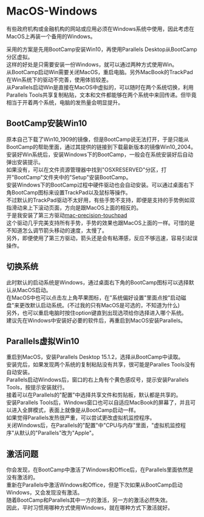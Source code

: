 # MacOS-Windows

有些政府机构或金融机构的网站或应用必须在Windows系统中使用，因此考虑在MacOS上再装一个备用的Windows。  

采用的方案是先用BootCamp安装Win10，再使用Parallels Desktop从BootCamp分区虚拟。  
这样的好处是只需要安装一份Windows，就可以通过两种方式使用Win。  
从BootCamp启动Win需要关闭MacOS，重启电脑。另外MacBook的TrackPad在Win系统下的驱动不完善，使用体验较差。  
从Parallels启动Win是直接在MacOS中虚拟的，可以随时在两个系统切换，利用Parallels Tools共享复制粘贴，文本和文件都能够在两个系统中来回传递。但毕竟相当于开着两个系统，电脑的发热量会明显提升。  

## BootCamp安装Win10  
原本自己下载了Win10_1909的镜像，但是BootCamp说无法打开，于是只能从BootCamp的帮助里面，通过其提供的链接到下载最新版本的镜像Win10_2004。  
安装好Win系统后，安装Windows下的BootCamp，一般会在系统安装好后自动弹出安装提示。  
如果没有，可以在文件资源管理器中找到"OSXRESERVED"分区，打开"BootCamp"文件夹中的"Setup"安装BootCamp。  
安装Windows下的BootCamp过程中硬件驱动也会自动安装。可以通过桌面右下角BootCamp图标来设置TrackPad以及鼠标等操作。    
不过默认的TrackPad驱动不太好用，有些手势不支持，即便是支持的手势例如双指滑动来上下滚动页面，方向是跟MacOS上面的相反的。  
于是我安装了第三方驱动[mac-precision-touchpad](https://github.com/imbushuo/mac-precision-touchpad)  
这个驱动几乎完美支持所有手势，手势的效果也跟MacOS上面的一样。可惜的是不知道怎么调节箭头移动的速度，太慢了。  
另外，即便使用了第三方驱动，箭头还是会有粘滞感，反应不够迅速，容易引起误操作。  

## 切换系统  
此时默认的启动系统是Windows，通过桌面右下角的BootCamp图标可以选择默认从MacOS启动。  
在MacOS中也可以点击左上角苹果图标，在"系统偏好设置"里面点按"启动磁盘"来更改默认启动系统。(不过我的只有MacOS是可选的，不知道为什么)    
另外，也可以重启电脑时按住option键直到出现选项给你选择进入哪个系统。  
建议先在Windows中安装好必要的软件后，再重启到MacOS安装Parallels。  

## Parallels虚拟Win10  
重启到MacOS，安装Parallels Desktop 15.1.2，选择从BootCamp中读取。  
安装完后，如果发现两个系统的复制粘贴没有共享，很可能是Paralles Tools没有自动安装。  
Parallels启动Windows后，窗口的右上角有个黄色感叹号，提示安装Parallels Tools，按提示安装就行。  
接着可以在Parallels的"配置"中选择共享文件和剪贴板，默认都是共享的。  
安装Parallels Tools后，Windows窗口也可以自适应MacBook的屏幕了，并且可以进入全屏模式，表面上就像是从BootCamp启动一样。  
如果觉得Parallels发热很严重，可以尝试更改虚拟机监控程序。  
关闭Windows后，在Parallels的"配置"中"CPU与内存"里面，"虚拟机监控程序"从默认的"Parallels"改为"Apple"。 

## 激活问题
你会发现，在BootCamp中激活了Windows和Office后，在Parallels里面依然是没有激活的。  
重新在Parallels中激活Windows和Office，但是下次如果从BootCamp启动Windows，又会发现没有激活。  
随着BootCamp和Parallels其中一方的激活，另一方的激活必然失效。  
因此，平时习惯用哪种方式使用Windows，就在哪种方式下激活就好。  
